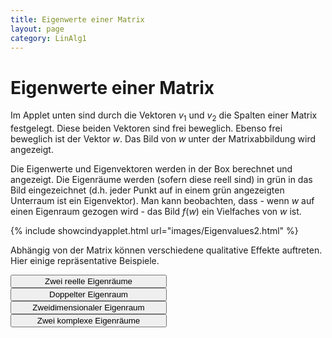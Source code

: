 ```yaml
---
title: Eigenwerte einer Matrix
layout: page
category: LinAlg1
---
```

# Eigenwerte einer Matrix

Im Applet unten sind durch die Vektoren $v_1$ und $v_2$ die Spalten einer Matrix festgelegt. Diese beiden Vektoren sind frei beweglich. Ebenso frei beweglich ist der Vektor $w$. Das Bild von $w$ unter der Matrixabbildung wird angezeigt.

Die Eigenwerte und Eigenvektoren werden in der Box berechnet und angezeigt. Die Eigenräume werden (sofern diese reell sind) in grün in das Bild eingezeichnet (d.h. jeder Punkt auf in einem grün angezeigten Unterraum ist ein Eigenvektor). Man kann beobachten, dass - wenn $w$ auf einen Eigenraum gezogen wird - das Bild $f(w)$ ein Vielfaches von $w$ ist.

{% include showcindyapplet.html url="images/Eigenvalues2.html" %}


Abhängig von der Matrix können verschiedene qualitative Effekte auftreten. Hier einige repräsentative Beispiele.

<input type="button" value="Zwei reelle Eigenräume" style="width: 250px; " onclick="doScript(statement[0])" /><br />
<input type="button" value="Doppelter Eigenraum" style="width: 250px; " onclick="doScript(statement[1])" /><br />
<input type="button" value="Zweidimensionaler Eigenraum" style="width: 250px; " onclick="doScript(statement[2])" /><br />
<input type="button" value="Zwei komplexe Eigenräume" style="width: 250px; " onclick="doScript(statement[3])" />

<script language="JavaScript" type="text/javascript">
		function doScript(c)
		{
			cdy.evokeCS(c);
		};
               cc='"';
</script>
<script type="text/javascript">
var statement=new Array()
statement[0]='(a=D.xy;b=E.xy;repeat(30, l=#/30;m=1-l; D.xy=m*a+l*(2,1); E.xy=m*b+l*(1,2); repaint()  );)'
statement[1]='(a=D.xy;b=E.xy;repeat(30, l=#/30;m=1-l; D.xy=m*a+l*(2,0); E.xy=m*b+l*(1,2); repaint()  );)'
statement[2]='(a=D.xy;b=E.xy;repeat(30, l=#/30;m=1-l; D.xy=m*a+l*(2,0); E.xy=m*b+l*(0,2); repaint()  );)'
statement[3]='(a=D.xy;b=E.xy;repeat(30, l=#/30;m=1-l; D.xy=m*a+l*(1,1); E.xy=m*b+l*(-1,1); repaint()  );)'
</script>
